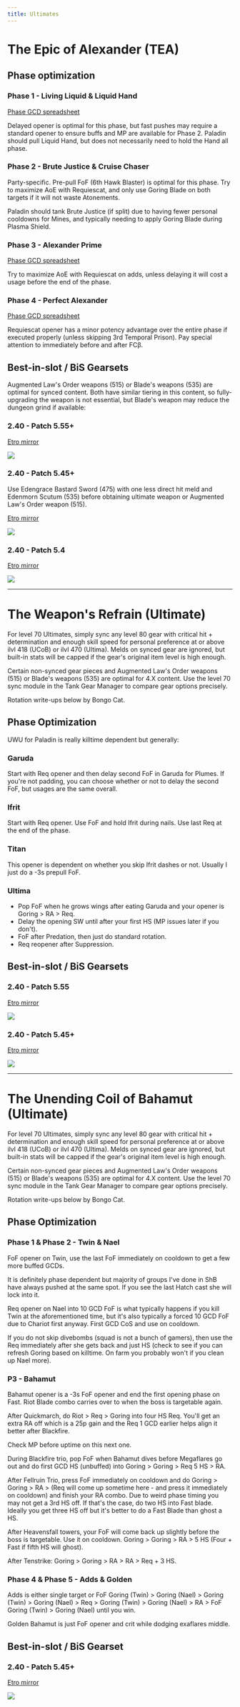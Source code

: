 ```yaml
---
title: Ultimates
---
```

# The Epic of Alexander (TEA)

## Phase optimization

### Phase 1 - Living Liquid & Liquid Hand

[Phase GCD spreadsheet](https://xiv.sleepyshiba.com/pld/sheets/tea1.png)

Delayed opener is optimal for this phase, but fast pushes may require a standard opener to ensure buffs and MP are available for Phase 2. Paladin should pull Liquid Hand, but does not necessarily need to hold the Hand all phase.

### Phase 2 - Brute Justice & Cruise Chaser

Party-specific. Pre-pull FoF (6th Hawk Blaster) is optimal for this phase. Try to maximize AoE with Requiescat, and only use Goring Blade on both targets if it will not waste Atonements.

Paladin should tank Brute Justice (if split) due to having fewer personal cooldowns for Mines, and typically needing to apply Goring Blade during Plasma Shield.

### Phase 3 - Alexander Prime

[Phase GCD spreadsheet](https://xiv.sleepyshiba.com/pld/sheets/tea3.png)

Try to maximize AoE with Requiescat on adds, unless delaying it will cost a usage before the end of the phase.

### Phase 4 - Perfect Alexander

[Phase GCD spreadsheet](https://xiv.sleepyshiba.com/pld/sheets/tea4.png)

Requiescat opener has a minor potency advantage over the entire phase if executed properly (unless skipping 3rd Temporal Prison). Pay special attention to immediately before and after FCβ.

## Best-in-slot / BiS Gearsets

Augmented Law's Order weapons (515) or Blade's weapons (535) are optimal for synced content. Both have similar tiering in this content, so fully-upgrading the weapon is not essential, but Blade's weapon may reduce the dungeon grind if available:

### 2.40 - Patch 5.55+

[Etro mirror](https://etro.gg/gearset/4ef89b3b-d364-4d6d-aaa5-7c25cc245b86)

![](https://xiv.sleepyshiba.com/pld/sets/475cf40relic1.png)

### 2.40 - Patch 5.45+

Use Edengrace Bastard Sword (475) with one less direct hit meld and Edenmorn Scutum (535) before obtaining ultimate weapon or Augmented Law's Order weapon (515).

[Etro mirror](https://etro.gg/gearset/921486a2-fa30-40a4-bf71-1ac2f3fb8dd0)

![](https://xiv.sleepyshiba.com/pld/sets/475cf40relic.png)

### 2.40 - Patch 5.4

[Etro mirror](https://etro.gg/gearset/be37a09b-59d6-459f-ac07-7448d7347be8)

![](https://xiv.sleepyshiba.com/pld/sets/475cf40.png)

- - -

# The Weapon's Refrain (Ultimate)

For level 70 Ultimates, simply sync any level 80 gear with critical hit + determination and enough skill speed for personal preference at or above ilvl 418 (UCoB) or ilvl 470 (Ultima). Melds on synced gear are ignored, but built-in stats will be capped if the gear's original item level is high enough.

Certain non-synced gear pieces and Augmented Law's Order weapons (515) or Blade's weapons (535) are optimal for 4.X content. Use the level 70 sync module in the Tank Gear Manager to compare gear options precisely.

Rotation write-ups below by Bongo Cat.

## Phase Optimization

UWU for Paladin is really killtime dependent but generally:

### Garuda

Start with Req opener and then delay second FoF in Garuda for Plumes. If you're not padding, you can choose whether or not to delay the second FoF, but usages are the same overall.

### Ifrit

Start with Req opener. Use FoF and hold Ifrit during nails. Use last Req at the end of the phase.

### Titan

This opener is dependent on whether you skip Ifrit dashes or not. Usually I just do a -3s prepull FoF.

### Ultima

* Pop FoF when he grows wings after eating Garuda and your opener is Goring > RA > Req.
* Delay the opening SW until after your first HS (MP issues later if you don't).
* FoF after Predation, then just do standard rotation.  
* Req reopener after Suppression.

## Best-in-slot / BiS Gearsets

### 2.40 - Patch 5.55

[Etro mirror](https://etro.gg/gearset/4f4f4dc9-3a40-494f-934d-1c5a114a3cc9)

![](https://xiv.sleepyshiba.com/pld/sets/375sc40relic1.png)

### 2.40 - Patch 5.45+

[Etro mirror](https://etro.gg/gearset/287ca4d1-48d7-460a-b592-5447a8862d66)

![](https://xiv.sleepyshiba.com/pld/sets/375sc40relic.png)

- - -

# The Unending Coil of Bahamut (Ultimate)

For level 70 Ultimates, simply sync any level 80 gear with critical hit + determination and enough skill speed for personal preference at or above ilvl 418 (UCoB) or ilvl 470 (Ultima). Melds on synced gear are ignored, but built-in stats will be capped if the gear's original item level is high enough.

Certain non-synced gear pieces and Augmented Law's Order weapons (515) or Blade's weapons (535) are optimal for 4.X content. Use the level 70 sync module in the Tank Gear Manager to compare gear options precisely.

Rotation write-ups below by Bongo Cat.

## Phase Optimization

### Phase 1 & Phase 2 - Twin & Nael

FoF opener on Twin, use the last FoF immediately on cooldown to get a few more buffed GCDs.

It is definitely phase dependent but majority of groups I've done in ShB have always pushed at the same spot. If you see the last Hatch cast she will lock into it.

Req opener on Nael into 10 GCD FoF is what typically happens if you kill Twin at the aforementioned time, but it's also typically a forced 10 GCD FoF due to Chariot first anyway. First GCD CoS and use on cooldown.

If you do not skip divebombs (squad is not a bunch of gamers), then use the Req immediately after she gets back and just HS (check to see if you can refresh Goring based on killtime. On farm you probably won't if you clean up Nael more).

### P3 - Bahamut

Bahamut opener is a -3s FoF opener and end the first opening phase on Fast. Riot Blade combo carries over to when the boss is targetable again.

After Quickmarch, do Riot > Req > Goring into four HS Req. You'll get an extra RA off which is a 25p gain and the Req 1 GCD earlier helps align it better after Blackfire.

Check MP before uptime on this next one.

During Blackfire trio, pop FoF when Bahamut dives before Megaflares go out and do first GCD HS (unbuffed) into Goring > Goring > Req 5 HS > RA.

After Fellruin Trio, press FoF immediately on cooldown and do Goring > Goring > RA > (Req will come up sometime here - and press it immediately on cooldown) and finish your RA combo. Due to weird phase timing you may not get a 3rd HS off. If that's the case, do two HS into Fast blade. Ideally you get three HS off but it's better to do a Fast Blade than ghost a HS.

After Heavensfall towers, your FoF will come back up slightly before the boss is targetable. Use it on cooldown. Goring > Goring > RA > 5 HS (Four + Fast if fifth HS will ghost).

After Tenstrike: Goring > Goring > RA > RA > Req + 3 HS.

### Phase 4 & Phase 5 - Adds & Golden

Adds is either single target or FoF Goring (Twin) > Goring (Nael) > Goring (Twin) > Goring (Nael) > Req > Goring (Twin) > Goring (Nael) > RA > FoF Goring (Twin) > Goring (Nael) until you win.

Golden Bahamut is just FoF opener and crit while dodging exaflares middle.

## Best-in-slot / BiS Gearset

### 2.40 - Patch 5.45+

[Etro mirror](https://etro.gg/gearset/86759839-818e-4c90-8b87-2ad1523a45fa)

![](https://xiv.sleepyshiba.com/pld/sets/345sc40relic.png)